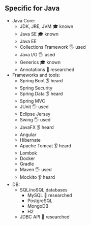 
## Specific for Java

- Java Core:
    - JDK, JRE, JVM 🎓 known
    - Java SE 🎓 known
    - Java EE
    - Collections Framework 🖐️ used
    - Java I/O 🖐️ used
    - Generics 🎓 known
    - Annotations 🔬 researched
- Frameworks and tools:
    - Spring Boot 👂 heard
    - Spring Security
    - Spring Data 👂 heard
    - Spring MVC
    - JUnit 🖐️ used
    - Eclipse Jersey
    - Swing 🖐️ used
    - JavaFX 👂 heard
    - Angular
    - Hibernate
    - Apache Tomcat 👂 heard
    - Lombok
    - Docker
    - Gradle
    - Maven 🖐️ used
    - Mockito 👂 heard
- DB:
    - SQL/noSQL databases
        - MySQL 🔬 researched
        - PostgreSQL
        - MongoDB
        - H2
    - JDBC API 🔬 researched
